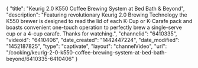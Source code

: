 {
    "title": "Keurig 2.0 K550 Coffee Brewing System at Bed Bath & Beyond",
    "description": "Featuring revolutionary Keurig 2.0 Brewing Technology the K550 brewer is designed to read the lid of each K-Cup or K-Carafe pack and boasts convenient one-touch operation to perfectly brew a single-serve cup or a 4-cup carafe. Thanks for watching.",
    "channelid": "6410335",
    "videoid": "6410406",
    "date_created": "1442447224",
    "date_modified": "1452187825",
    "type": "captivate",
    "layout": "channelVideo",
    "url": "\/cooking\/keurig-2-0-k550-coffee-brewing-system-at-bed-bath-beyond\/6410335-6410406"
}